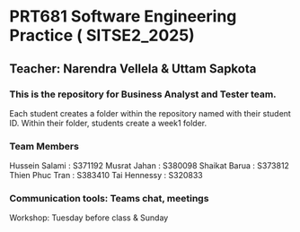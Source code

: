 # PRT681 Software Engineering Practice ( SITSE2_2025)
## Teacher: Narendra Vellela & Uttam Sapkota
### This is the repository for Business Analyst and Tester team.
Each student creates a folder within the repository named with their student ID.
Within their folder, students create a week1 folder.

### Team Members
Hussein Salami : S371192
Musrat Jahan : S380098
Shaikat Barua : S373812
Thien Phuc Tran : S383410
Tai Hennessy : S320833
### Communication tools: Teams chat, meetings
Workshop: Tuesday before class & Sunday
